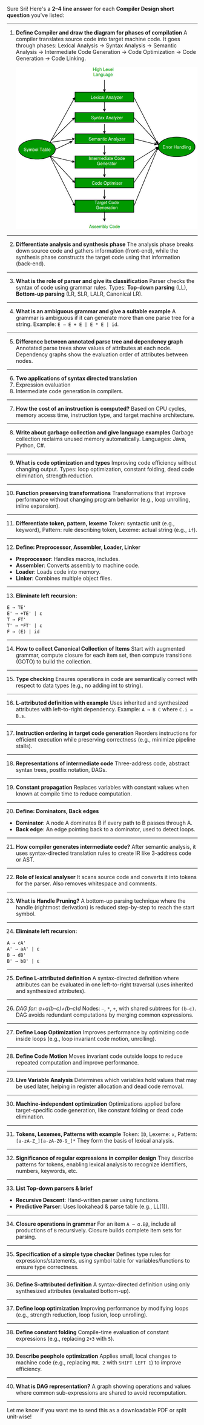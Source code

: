 Sure Sri! Here's a **2–4 line answer** for each **Compiler Design short question** you've listed:

---

1. **Define Compiler and draw the diagram for phases of compilation**
   A compiler translates source code into target machine code. It goes through phases: Lexical Analysis → Syntax Analysis → Semantic Analysis → Intermediate Code Generation → Code Optimization → Code Generation → Code Linking.

   ![alt text](./assets/image.png)

---

2. **Differentiate analysis and synthesis phase**
   The analysis phase breaks down source code and gathers information (front-end), while the synthesis phase constructs the target code using that information (back-end).

---

3. **What is the role of parser and give its classification**
   Parser checks the syntax of code using grammar rules. Types: **Top-down parsing** (LL), **Bottom-up parsing** (LR, SLR, LALR, Canonical LR).

---

4. **What is an ambiguous grammar and give a suitable example**
   A grammar is ambiguous if it can generate more than one parse tree for a string.
   Example: `E → E + E | E * E | id`.

---

5. **Difference between annotated parse tree and dependency graph**
   Annotated parse trees show values of attributes at each node.
   Dependency graphs show the evaluation order of attributes between nodes.

---

6. **Two applications of syntax directed translation**
7. Expression evaluation
8. Intermediate code generation in compilers.

---

7. **How the cost of an instruction is computed?**
   Based on CPU cycles, memory access time, instruction type, and target machine architecture.

---

8. **Write about garbage collection and give language examples**
   Garbage collection reclaims unused memory automatically. Languages: Java, Python, C#.

---

9. **What is code optimization and types**
   Improving code efficiency without changing output. Types: loop optimization, constant folding, dead code elimination, strength reduction.

---

10. **Function preserving transformations**
    Transformations that improve performance without changing program behavior (e.g., loop unrolling, inline expansion).

---

11. **Differentiate token, pattern, lexeme**
    Token: syntactic unit (e.g., keyword),
    Pattern: rule describing token,
    Lexeme: actual string (e.g., `if`).

---

12. **Define: Preprocessor, Assembler, Loader, Linker**

* **Preprocessor**: Handles macros, includes.
* **Assembler**: Converts assembly to machine code.
* **Loader**: Loads code into memory.
* **Linker**: Combines multiple object files.

---

13. **Eliminate left recursion:**

```
E → TE'
E' → +TE' | ε
T → FT'
T' → *FT' | ε
F → (E) | id
```

---

14. **How to collect Canonical Collection of Items**
    Start with augmented grammar, compute closure for each item set, then compute transitions (GOTO) to build the collection.

---

15. **Type checking**
    Ensures operations in code are semantically correct with respect to data types (e.g., no adding int to string).

---

16. **L-attributed definition with example**
    Uses inherited and synthesized attributes with left-to-right dependency.
    Example: `A → B C` where `C.i = B.s`.

---

17. **Instruction ordering in target code generation**
    Reorders instructions for efficient execution while preserving correctness (e.g., minimize pipeline stalls).

---

18. **Representations of intermediate code**
    Three-address code, abstract syntax trees, postfix notation, DAGs.

---

19. **Constant propagation**
    Replaces variables with constant values when known at compile time to reduce computation.

---

20. **Define: Dominators, Back edges**

* **Dominator**: A node A dominates B if every path to B passes through A.
* **Back edge**: An edge pointing back to a dominator, used to detect loops.

---

21. **How compiler generates intermediate code?**
    After semantic analysis, it uses syntax-directed translation rules to create IR like 3-address code or AST.

---

22. **Role of lexical analyser**
    It scans source code and converts it into tokens for the parser. Also removes whitespace and comments.

---

23. **What is Handle Pruning?**
    A bottom-up parsing technique where the handle (rightmost derivation) is reduced step-by-step to reach the start symbol.

---

24. **Eliminate left recursion:**

```
A → cA'
A' → aA' | ε
B → dB'
B' → bB' | ε
```

---

25. **Define L-attributed definition**
    A syntax-directed definition where attributes can be evaluated in one left-to-right traversal (uses inherited and synthesized attributes).

---

26. **DAG for: a+a*(b–c)+(b–c)*d**
    Nodes: `–`, `*`, `+`, with shared subtrees for `(b–c)`. DAG avoids redundant computations by merging common expressions.

---

27. **Define Loop Optimization**
    Improves performance by optimizing code inside loops (e.g., loop invariant code motion, unrolling).

---

28. **Define Code Motion**
    Moves invariant code outside loops to reduce repeated computation and improve performance.

---

29. **Live Variable Analysis**
    Determines which variables hold values that may be used later, helping in register allocation and dead code removal.

---

30. **Machine-independent optimization**
    Optimizations applied before target-specific code generation, like constant folding or dead code elimination.

---

31. **Tokens, Lexemes, Patterns with example**
    Token: `ID`, Lexeme: `x`, Pattern: `[a-zA-Z_][a-zA-Z0-9_]*`
    They form the basis of lexical analysis.

---

32. **Significance of regular expressions in compiler design**
    They describe patterns for tokens, enabling lexical analysis to recognize identifiers, numbers, keywords, etc.

---

33. **List Top-down parsers & brief**

* **Recursive Descent**: Hand-written parser using functions.
* **Predictive Parser**: Uses lookahead & parse table (e.g., LL(1)).

---

34. **Closure operations in grammar**
    For an item `A → α.Bβ`, include all productions of `B` recursively. Closure builds complete item sets for parsing.

---

35. **Specification of a simple type checker**
    Defines type rules for expressions/statements, using symbol table for variables/functions to ensure type correctness.

---

36. **Define S-attributed definition**
    A syntax-directed definition using only synthesized attributes (evaluated bottom-up).

---

37. **Define loop optimization**
    Improving performance by modifying loops (e.g., strength reduction, loop fusion, loop unrolling).

---

38. **Define constant folding**
    Compile-time evaluation of constant expressions (e.g., replacing `2+3` with `5`).

---

39. **Describe peephole optimization**
    Applies small, local changes to machine code (e.g., replacing `MUL 2` with `SHIFT LEFT 1`) to improve efficiency.

---

40. **What is DAG representation?**
    A graph showing operations and values where common sub-expressions are shared to avoid recomputation.

---

Let me know if you want me to send this as a downloadable PDF or split unit-wise!
